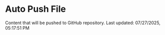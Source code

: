 # Auto Push File

Content that will be pushed to GitHub repository.
Last updated: 07/27/2025, 05:17:51 PM